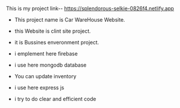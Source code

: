This is my project link--  https://splendorous-selkie-0826f4.netlify.app


* This project name is Car WareHouse Website.
* this Website is clint site project.
* it is Bussines enveronment project.

* i emplement here firebase
* i use here mongodb database
* You can update inventory 
* i use here express js
* i try to do clear and efficient code